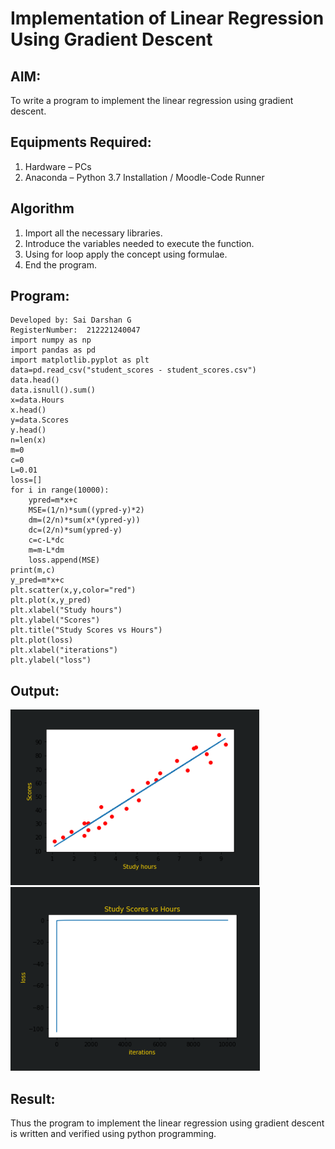 # Implementation of Linear Regression Using Gradient Descent
## AIM:
To write a program to implement the linear regression using gradient descent.
## Equipments Required:
1. Hardware – PCs
2. Anaconda – Python 3.7 Installation / Moodle-Code Runner
## Algorithm
1. Import all the necessary libraries.
2. Introduce the variables needed to execute the function.
3. Using for loop apply the concept using formulae.
4. End the program.
## Program:
```
Developed by: Sai Darshan G
RegisterNumber:  212221240047
import numpy as np
import pandas as pd
import matplotlib.pyplot as plt
data=pd.read_csv("student_scores - student_scores.csv")
data.head()
data.isnull().sum()
x=data.Hours
x.head()
y=data.Scores
y.head()
n=len(x)
m=0
c=0
L=0.01
loss=[]
for i in range(10000):
    ypred=m*x+c
    MSE=(1/n)*sum((ypred-y)*2)
    dm=(2/n)*sum(x*(ypred-y))
    dc=(2/n)*sum(ypred-y)
    c=c-L*dc
    m=m-L*dm
    loss.append(MSE)
print(m,c)
y_pred=m*x+c
plt.scatter(x,y,color="red")
plt.plot(x,y_pred)
plt.xlabel("Study hours")
plt.ylabel("Scores")
plt.title("Study Scores vs Hours")
plt.plot(loss)
plt.xlabel("iterations")
plt.ylabel("loss")
```
## Output:
![inp](01.png)
![inp](001.png)
## Result:
Thus the program to implement the linear regression using gradient descent is written and verified using python programming.
